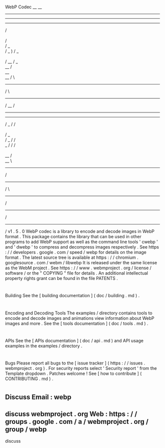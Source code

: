 #
WebP
Codec
__
__
____
____
____
/
\
\
/
\
/
_
\
/
_
)
/
_
\
\
/
__
/
_
\
__
/
\
__
\
__
/
\
____
/
\
_____
/
__
/
____
___
/
_
/
/
\
\
/
_
\
/
_
/
/
\
_
/
/
/
\
\
__
/
\
__
\
____
/
____
/
\
_____
/
_____
/
____
/
v1
.
5
.
0
WebP
codec
is
a
library
to
encode
and
decode
images
in
WebP
format
.
This
package
contains
the
library
that
can
be
used
in
other
programs
to
add
WebP
support
as
well
as
the
command
line
tools
'
cwebp
'
and
'
dwebp
'
to
compress
and
decompress
images
respectively
.
See
https
:
/
/
developers
.
google
.
com
/
speed
/
webp
for
details
on
the
image
format
.
The
latest
source
tree
is
available
at
https
:
/
/
chromium
.
googlesource
.
com
/
webm
/
libwebp
It
is
released
under
the
same
license
as
the
WebM
project
.
See
https
:
/
/
www
.
webmproject
.
org
/
license
/
software
/
or
the
"
COPYING
"
file
for
details
.
An
additional
intellectual
property
rights
grant
can
be
found
in
the
file
PATENTS
.
#
#
Building
See
the
[
building
documentation
]
(
doc
/
building
.
md
)
.
#
#
Encoding
and
Decoding
Tools
The
examples
/
directory
contains
tools
to
encode
and
decode
images
and
animations
view
information
about
WebP
images
and
more
.
See
the
[
tools
documentation
]
(
doc
/
tools
.
md
)
.
#
#
APIs
See
the
[
APIs
documentation
]
(
doc
/
api
.
md
)
and
API
usage
examples
in
the
examples
/
directory
.
#
#
Bugs
Please
report
all
bugs
to
the
[
issue
tracker
]
(
https
:
/
/
issues
.
webmproject
.
org
)
.
For
security
reports
select
'
Security
report
'
from
the
Template
dropdown
.
Patches
welcome
!
See
[
how
to
contribute
]
(
CONTRIBUTING
.
md
)
.
#
#
Discuss
Email
:
webp
-
discuss
webmproject
.
org
Web
:
https
:
/
/
groups
.
google
.
com
/
a
/
webmproject
.
org
/
group
/
webp
-
discuss
